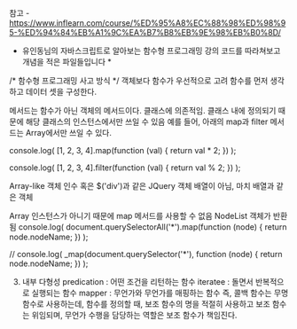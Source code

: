 참고 - https://www.inflearn.com/course/%ED%95%A8%EC%88%98%ED%98%95-%ED%94%84%EB%A1%9C%EA%B7%B8%EB%9E%98%EB%B0%8D/

* 유인동님의 자바스크립트로 알아보는 함수형 프로그래밍 강의 코드를 따라쳐보고 개념을 적은 파일들입니다 *

/* 함수형 프로그래밍 사고 방식 */
객체보다 함수가 우선적으로 고려
함수를 먼저 생각하고 데이터 셋을 구성한다.

메서드는 함수가 아닌 객체의 메서드이다.
클래스에 의존적임. 클래스 내에 정의되기 때문에 해당 클래스의 인스턴스에서만 쓰일 수 있음
예를 들어, 아래의 map과 filter 메서드는 Array에서만 쓰일 수 있다.

console.log(
  [1, 2, 3, 4].map(function (val) {
    return val * 2;
  })
);

console.log(
  [1, 2, 3, 4].filter(function (val) {
    return val % 2;
  })
);

Array-like 객체
인수 혹은 $('div')과 같은 JQuery 객체
배열이 아님, 마치 배열과 같은 객체

Array 인스턴스가 아니기 때문에 map 메서드를 사용할 수 없음
NodeList 객체가 반환 됨
console.log(
  document.querySelectorAll('*').map(function (node) {
    return node.nodeName;
  })
);

//
console.log(
  _map(document.querySelector('*'), function (node) {
    return node.nodeName;
  })
);

3. 내부 다형성
predication : 어떤 조건을 리턴하는 함수
iteratee : 돌면서 반복적으로 실행되는 함수
mapper : 무언가와 무언가를 매핑하는 함수
즉, 콜백 함수는 무명 함수로 사용하는데,
함수를 정의할 때, 보조 함수의 명을 적절히 사용하고
보조 함수는 위임되며, 무언가 수행을 담당하는 역할은 보조 함수가 책임진다.